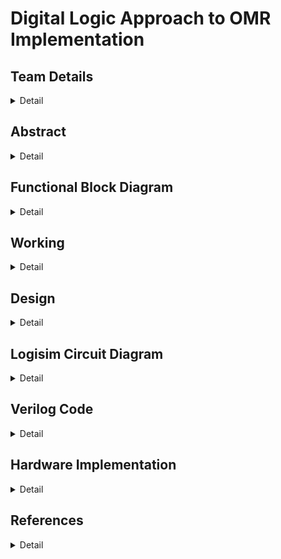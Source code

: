 # Digital Logic Approach to OMR Implementation

<!-- First Section -->
## Team Details
<details>
  <summary>Detail</summary>

  Semester: 3rd Semester, BTech CSE

  Section: S1

  Member-1: Atharva Atul Rege 231CS114 atharvaatulrege.231cs114@nitk.edu.in

  Member-2: B Sriram 231CS116 bsriram.231cs116@nitk.edu.in

  Member-3: Shreyas Lal  231CS156 shreyaslal.231cs156@nitk.edu.in
</details>

<!-- Second Section -->
## Abstract
<details>
  <summary>Detail</summary>

### Motivation
In modern education, fast and accurate automated evaluation of multiple-choice questions (MCQs) is crucial for efficiently managing large-scale assessments. Manual grading is time-consuming and prone to errors. Inspired by this challenge, we set out to build an Optical Mark Recognition (OMR) machine using digital logic that is both precise and efficient. Our motivation stems from the desire to create a practical solution that can be easily implemented in educational institutions with limited resources, providing them a reliable tool for automating the grading process.

### Problem Statement
The manual evaluation of hundreds or thousands of OMR answer sheets in large-scale examinations leads to delays and increased chances of human error. Existing OMR machines, though effective, are often expensive or too complex for smaller institutions to adopt. Our goal is to design a small-scale hardware-based OMR machine using basic digital logic circuits. Our system will scan the answer sheets, compare the student responses with pre-stored solutions, and grade them, displaying the total score for immediate and accurate evaluation.

### Features
- **Digital Memory Storage:** Correct answers are stored in D flip-flops, enabling real-time comparisons with scanned responses and allowing easy reset or updates for new exams.

- **Small-Scale OMR Scanner:** A built-in scanner unit allows the user to insert a hardcopy OMR sheet, where the system uses light-dependent resistors (LDRs) to detect marked answers sequentially.

- **Multiplexing for Question Handling:** A 16-to-1 multiplexer is used to select the correct stored answer from memory based on the question number, enabling seamless transitions during the scanning process.

- **Real-Time Comparison and Evaluation:** The scanned answers are compared to stored correct answers using a digital comparator, with a BCD counter tracking and incrementing the score. The total and positive scores are then displayed on seven-segment displays, providing immediate feedback.

- **Negative Marking:** Two counters track correct and incorrect answers, with the final score calculated by adding positive points and deducting for incorrect ones.
 
</details>


<!-- Third Section -->
## Functional Block Diagram
<details>
  <summary>Detail</summary>
  
![img](https://github.com/shreyaslal/Team-S1-T14-for-DDS-Miniproject-/blob/2b71653ce06b9bfd9641b9a40d2045c4f1e22ab0/Snapshots/S1-T14-BlockDiagram.svg)

</details>


<!-- Fourth Section -->
## Working
<details>
  <summary>Detail</summary>
  
###
This project is designed to calculate the final scores of scanned OMR answer sheets by comparing
them with pre-stored correct answers, which are set by the user initially. The score is determined by
awarding +1 for each correct answer and -1 for each incorrect answer. If the final score is negative,
it is displayed as 0; otherwise, the calculated score is shown. Each question has four options (A, B,
C, and D), with only one correct answer.

###
4-bit D-Flip Flops are used to store the correct answers, with each question having its own
corresponding D-Flip Flop to store the answer. This system is implemented for up to ten questions,
but the number of questions can be scaled as needed. Additionally, we can choose to evaluate fewer
than ten questions for a particular exam if required.

###
There are four 16:1 multiplexers, one for each option, with the question number currently being
evaluated as their select line. These multiplexers determine whether the corresponding option is
correct for the question being evaluated.

###
We have developed a small-scale OMR (Optical Mark Recognition) sheet scanner using LightDependent Resistors (LDRs) and LEDs. These components are positioned on opposite sides—LEDs on top and LDRs on the bottom—where the answer sheet is inserted for scanning. The answer sheet
includes four options for each question, and the correct option must be shaded using a pencil. When
a circle corresponding to an option is shaded, less light from the LEDs passes through the shaded
option compared to the unshaded options. This causes an increase in the resistance of the LDR
associated with the marked option. A circuit is then designed to detect this change in resistance and
generate an ”ON” signal, indicating that the option is marked. This process is repeated for each
question.

###
To help the circuit detect when responses for the next question are being scanned, a fifth circle
is always shaded. As the paper slides forward for the next question, the LDR beneath this shaded
circle temporarily detects an unshaded area between questions, resulting in reduced resistance. This
fluctuation serves as a clock signal for a counter that tracks the number of questions evaluated.
Finally, the correct answer, retrieved from a multiplexer, is compared to the scanned answer
using a 4-bit comparator. If the marked answer is correct, a counter is incremented to track the
number of correctly answered questions. A real-time display using a 7-segment display shows the
count of correct answers.

###
Additionally, a separate counter records the number of incorrect answers. A 4-bit subtractor
is then used to calculate the total score by subtracting the number of incorrect answers from the
number of correct ones. If the result is negative, the final score is displayed as zero. The score is
shown on a 7-segment display.

###
**Truth Table**
###
![img](https://github.com/shreyaslal/S1-T14-Digital-Logic-Approach-to-OMR-Implemenation/blob/0ee6b97599af7c1f90eac5ce6efaeb18ee9e8da7/Snapshots/Block%20Diagram%20and%20Functional%20Table/Truth%20Table.jpg)

###
**Flow Chart**
![img](https://github.com/shreyaslal/Team-S1-T14-for-DDS-Miniproject-/blob/7b0b968147196d3cd378287562b7e4c58215e3ec/Snapshots/Block%20Diagram.svg)


</details>

<!-- Fifth Section -->
## Design
<details>
  <summary>Detail</summary>
  
  ### 1. **Dip Switch Module (Correct Answer Setting)**
   - **Purpose**: This module sets the correct answer for each question.
   - **Design**: Each question’s correct answer can be set using a 4-bit DIP switch (one for each option: A, B, C, and D). For each question, only one of these switches will be active to denote the correct answer.
   - **Working**: The DIP switches are manually set to represent the correct answers. During the evaluation, these switches' outputs are compared with the student’s answer.

### 2. **Clock Module**
   - **Purpose**: To synchronize and sequence operations throughout the circuit.
   - **Design**: This clock signal pulses at a regular interval, advancing the state of flip-flops or counters, enabling the circuit to move from one question to the next in a sequential manner.
   - **Working**: Every clock pulse triggers components that help process the current question, moving on to the next question upon receiving the next pulse. This sequential processing is crucial for handling multiple questions in a timed manner.

### 3. **Question Number Selector Module**
   - **Purpose**: To keep track of the question currently being processed.
   - **Design**: This module typically consists of a counter, which increments with each clock pulse to represent the question number.
   - **Working**: The question counter enables the circuit to use the corresponding DIP switch configuration for each specific question. This way, the circuit knows which question’s correct answer to compare with the student’s answer.

### 4. **LDR (Light Dependent Resistor) Inputs / Scanned Answer Module**
   - **Purpose**: To read and interpret the answers selected by the student.
   - **Design**: This module uses LDRs as input sensors for each answer option (A, B, C, D). LDRs detect marks on an OMR sheet, simulating the selection of an answer.
   - **Working**: If a particular option (A, B, C, or D) is selected on the OMR sheet, the corresponding LDR will detect it and register a response for that option. The circuit then compares this scanned answer with the correct answer set by the DIP switches.

### 5. **Comparator Module**
   - **Purpose**: To determine if the student’s response matches the correct answer.
   - **Design**: Each comparator compares the output of the DIP switch (correct answer) with the scanned answer (student’s selected option).
   - **Working**: If the correct answer and the scanned answer match, the comparator outputs a high signal, indicating a correct response. Otherwise, it outputs a low signal. This result is then used to calculate the score.

### 6. **Score Counter Module**
   - **Purpose**: To maintain a count of the correct answers.
   - **Design**: This module uses a counter to track the number of correct answers based on the comparator’s output.
   - **Working**: Each time the comparator outputs a high signal (correct answer), the counter increments by one. This value represents the total number of correct responses and feeds into the final score calculation.

### 7. **BCD (Binary-Coded Decimal) Adder Modules**
   - **Purpose**: To perform arithmetic operations for scoring, including handling correct answers and incorporating negative marking for incorrect answers.
   - **Design**: BCD adders are used here to handle decimal arithmetic for scoring, avoiding direct binary calculations, which may complicate score display.
   - **Working**: The BCD adder sums up correct responses and adjusts the score by deducting points for wrong answers (negative marking). The adder provides the intermediate and final score as a BCD output, which can be easily displayed on the seven-segment displays.

### 8. **Negative Marking Module**
   - **Purpose**: To adjust the score by penalizing incorrect answers, implementing a "negative marking" scheme.
   - **Design**: This module works with additional logic gates and possibly another BCD adder/subtractor to deduct points for wrong answers.
   - **Working**: When the comparator outputs a low signal (incorrect answer), this module triggers a penalty that subtracts points from the total score. This penalty amount can be set based on the exam rules (e.g., -1 for each wrong answer).

### 9. **Output Display Module**
   - **Purpose**: To show the final score and the total number of correct responses.
   - **Design**: This module uses seven-segment displays connected to the BCD outputs from the score counter and the BCD adder.
   - **Working**: One display shows the total correct responses without penalties, while the other shows the final score, including any deductions for incorrect answers. The seven-segment display driver decodes the BCD output to display the score as a human-readable number.

### 10. **Control Logic and Reset Module**
   - **Purpose**: To reset the entire circuit and initialize it for a new OMR evaluation.
   - **Design**: The reset module connects to all key components like counters, adders, and flip-flops to clear their values.
   - **Working**: When the reset button is pressed, all stored values and intermediate results are cleared. This prepares the circuit for a fresh set of question processing.

</details

<!-- Sixth Section -->
## Logisim Circuit Diagram
<details>
  <summary>Detail</summary>

  ###
  The <a href="https://github.com/shreyaslal/Team-S1-T14-for-DDS-Miniproject-/tree/main/Logisim">Logisim</a> folder consists of the Logisim files of the Digital Logic Approach to OMR Implementation.

```
  1. Reset the Circuit: Set the RESET button to 0 to initialize the entire circuit.
  2. Input Configuration: 
     - For any label marked zero or one, set the corresponding inputs in comparators, BCD adder, enable, and clear for multiplexers and wherever applicable.
  3. Clock Settings: Ensure all clocks are set to 1 for each question.
  4. DIP Switch Configuration:
     - If the correct answer for Question 1 is A, turn off DIP switch A and turn on all other switches. 
     - Then, set the clock for that specific question to 0, and back to 1. 
     - Repeat this process for all 10 questions.
  5. Set LDR Input for Scanned Answer Button: For each question, activate one of the input buttons (A, B, C, or D) corresponding to the student response.
  6. LDR Input Procedure:
     - Press 1 in the LDR input for the question. The score will increment/decrement after this action.
     - After reviewing the score, reset the LDR input to 0, then press 1 again for the next question. 
     - Ensure that the student response for the next question is set in the LDR input for scanned answers before moving to the next question.
  7. Final Reset: After scanning all 10 questions, set the reset button back to 0.

```


###
  **Overall Circuit**
  ![img](https://github.com/shreyaslal/S1-T14-Digital-Logic-Approach-to-OMR-Implemenation/blob/509a54a92d413f20ce54a8d02a9cdd3eb7dc028f/Snapshots/Logisim%20Circuits/S1-T14-Overall.png)


###
###
  **Quad D Flip-Flop Circuit**
    <div style="flex: 1; text-align: center;">
      <img src="https://github.com/shreyaslal/Team-S1-T14-for-DDS-Miniproject-/blob/6f2e4d220eed3d33b48b72930f3f26435f5be0db/Snapshots/Logisim%20Circuits/S1-T14-DFF.png" alt="Quad D Flip-Flop Circuit" width="400px">
    </div>
  </div>
 
 ###
 ###
 
  <div style="display: flex; align-items: center; margin-bottom: 100px; margin-top: 100px;">
    <div style="flex: 1;">
      <p><strong>16-Line to 1-Line Data Selector/Multiplexer Circuit</strong></p>
    </div>
    <div style="flex: 1; text-align: center; margin-left: 20px;">
      <img src="https://github.com/shreyaslal/Team-S1-T14-for-DDS-Miniproject-/blob/6f2e4d220eed3d33b48b72930f3f26435f5be0db/Snapshots/Logisim%20Circuits/S1-T14-MUX.png" alt="Multiplexer Circuit" width="400px">
    </div>
  </div>

###
###

  <div style="display: flex; align-items: center; margin-bottom: 100px; margin-top: 100px;">
    <div style="flex: 1;">
      <p><strong>12 Stage Ripple Carry Binary Counter Circuit</strong></p>
    </div>
    <div style="flex: 1; text-align: center; margin-left: 20px;">
      <img src="https://github.com/shreyaslal/Team-S1-T14-for-DDS-Miniproject-/blob/6f2e4d220eed3d33b48b72930f3f26435f5be0db/Snapshots/Logisim%20Circuits/S1-T14-COUNTER.png" alt="Binary Counter Circuit" width="400px">
    </div>
  </div>

###
###

  <div style="display: flex; align-items: center; flex-direction: column; margin-bottom: 150px;">
    <div style="margin-bottom: 10px;">
      <p><strong>4-bit Magnitude Comparator Circuit</strong></p>
    </div>
    <div style="text-align: center;">
      <img src="https://github.com/shreyaslal/Team-S1-T14-for-DDS-Miniproject-/blob/6f2e4d220eed3d33b48b72930f3f26435f5be0db/Snapshots/Logisim%20Circuits/S1-T14-COMPARATOR.png" alt="Comparator Circuit" width="400px">
    </div>
  </div>

###
###

  <div style="display: flex; align-items: center; flex-direction: column; margin-bottom: 150px;">
    <div style="margin-bottom: 10px;">
      <p><strong>4-bit Full Adder</strong></p>
    </div>
    <div style="text-align: center;">
      <img src="https://github.com/shreyaslal/Team-S1-T14-for-DDS-Miniproject-/blob/6f2e4d220eed3d33b48b72930f3f26435f5be0db/Snapshots/Logisim%20Circuits/S1-T14-BCD-ADDER.png" alt="Full Adder" width="400px">
    </div>
  </div>

###
###

  <div style="display: flex; align-items: center; flex-direction: column; margin-bottom: 150px;">
    <div style="margin-bottom: 10px;">
      <p><strong>BCD to 7-segment Decoder Circuit</strong></p>
    </div>
    <div style="text-align: center;">
      <img src="https://github.com/shreyaslal/Team-S1-T14-for-DDS-Miniproject-/blob/6f2e4d220eed3d33b48b72930f3f26435f5be0db/Snapshots/Logisim%20Circuits/S1-T14-BCD-TO-7.png" alt="Decoder Circuit" width="400px">
    </div>
  </div>

</details>


<!-- Seventh Section -->
## Verilog Code
<details>
  <summary>Detail</summary>

###
   The <a href="https://github.com/shreyaslal/Team-S1-T14-for-DDS-Miniproject-/tree/main/Verilog">Verilog</a> folder contains the main file and the test bench file along with the output file.
###

### Modules

#### Behavioral
```
//Design of Digital Systems Mini-Project
//S1 Team 14 - Digital Logic Approach to OMR Implementation
//Behavioral Model

// D Flip-Flop Module
module D_FlipFlop(
    input reset,     
    input [3:0] d,    
    output reg [3:0] q 
);

    always @(reset or d) begin
        if (reset) begin
            q <= 4'b0;
        end else begin
            q <= d;
        end
    end
endmodule

// Comparator Module
module Comparator(
    input [3:0] A,   
    input [3:0] B,   
    output equal);

    assign equal = (A == B);
endmodule

// OMR Machine Module
module OMR_Machine(
    input [39:0] correct_answers, 
    input [39:0] student_answers, 
    input reset,    
    output reg [3:0] score_neg,              
    output reg [3:0] score        
);
    wire [3:0] stored_answers [9:0];
    wire [9:0] compare_results;
    integer j; 

    generate
        genvar i;
        for (i = 0; i < 10; i = i + 1) begin : dff_block
            D_FlipFlop dff (
                .reset(reset),
                .d(correct_answers[i*4 +: 4]),
                .q(stored_answers[i])
            );
        end
    endgenerate

    generate
        for (i = 0; i < 10; i = i + 1) begin : compare_block
            Comparator comp (
                .A(student_answers[i*4 +: 4]),
                .B(stored_answers[i]),
                .equal(compare_results[i])
            );
        end
    endgenerate

    always @(*) begin
        if (reset) begin
            score = 4'b0;
            score_neg = 4'b0;
        end else begin
            score = 4'b0;
            score_neg = 4'b0;
            for (j = 0; j < 10; j = j + 1) begin
                if (compare_results[j]) begin
                    score = score + 4'b0001; // Count correct answers
                end else begin
                    score_neg = score_neg + 4'b0001;
                end   
            end
            if(score >= score_neg) begin
                score = score - score_neg;
            end else begin
                score = 4'b0;
            end
        end
    end 
endmodule
```
#### Gate Level
```
//Design of Digital Systems Mini-Project
//S1 Team 14 - Digital Logic Approach to OMR Implementation
//Gate-level Model

//D Flip Flop Module
module DFF (
    output Q,       
    output Qn,      
    input D,        
    input R);

    wire S, Rn; 

    not (Rn, R);
    nand (S, Rn, D); 
    nand (Q, S, Qn); 
    nand (Qn, Rn, Q);
endmodule

module XNOR (
    output O,     
    input I0,     
    input I1);
 
    wire w1;

    xor (w1,I0,I1);
    not (O,w1);
endmodule

// 4-bit D Flip-flop Module
module DFF_Array (
    output [3:0] Q,  
    input [3:0] D,   
    input R);
    
    DFF dff0 (.Q(Q[0]), .D(D[0]), .R(R));
    DFF dff1 (.Q(Q[1]), .D(D[1]), .R(R));
    DFF dff2 (.Q(Q[2]), .D(D[2]), .R(R));
    DFF dff3 (.Q(Q[3]), .D(D[3]), .R(R));
endmodule

module XNOR_Array (
    output [3:0] O,  
    input [3:0] I0,  
    input [3:0] I1);

    XNOR xn0 (.O(O[0]), .I0(I0[0]), .I1(I1[0]));
    XNOR xn1 (.O(O[1]), .I0(I0[1]), .I1(I1[1]));
    XNOR xn2 (.O(O[2]), .I0(I0[2]), .I1(I1[2]));
    XNOR xn3 (.O(O[3]), .I0(I0[3]), .I1(I1[3]));
endmodule

module AND (
    output O,       
    input I0,      
    input I1,      
    input I2,      
    input I3);

    and (O,I0,I1,I2,I3);
endmodule

module OMR_Machine(
    input [39:0] correct_answers,
    input [39:0] student_answers,
    input reset,    
    output reg [3:0] score_neg,              
    output reg [3:0] score);

    wire [3:0] stored_answers [9:0]; 
    wire [9:0] compare_results; 

    // 10 blocks of D Flip-Flops (4 flip-flops per block)
    DFF_Array dff_block0 (.Q(stored_answers[0]), .D({correct_answers[3:0]}), .R(reset));
    DFF_Array dff_block1 (.Q(stored_answers[1]), .D({correct_answers[7:4]}), .R(reset));
    DFF_Array dff_block2 (.Q(stored_answers[2]), .D({correct_answers[11:8]}), .R(reset));
    DFF_Array dff_block3 (.Q(stored_answers[3]), .D({correct_answers[15:12]}), .R(reset));
    DFF_Array dff_block4 (.Q(stored_answers[4]), .D({correct_answers[19:16]}), .R(reset));
    DFF_Array dff_block5 (.Q(stored_answers[5]), .D({correct_answers[23:20]}), .R(reset));
    DFF_Array dff_block6 (.Q(stored_answers[6]), .D({correct_answers[27:24]}), .R(reset));
    DFF_Array dff_block7 (.Q(stored_answers[7]), .D({correct_answers[31:28]}), .R(reset));
    DFF_Array dff_block8 (.Q(stored_answers[8]), .D({correct_answers[35:32]}), .R(reset));
    DFF_Array dff_block9 (.Q(stored_answers[9]), .D({correct_answers[39:36]}), .R(reset));

    // 10 blocks of XNOR gates (4 gates per block)
    wire [3:0] and_out [9:0]; 
    // Outputs from XNOR arrays for comparing

    XNOR_Array xn_block0 (.O(and_out[0]), .I0(student_answers[3:0]), .I1(stored_answers[0]));
    XNOR_Array xn_block1 (.O(and_out[1]), .I0(student_answers[7:4]), .I1(stored_answers[1]));
    XNOR_Array xn_block2 (.O(and_out[2]), .I0(student_answers[11:8]), .I1(stored_answers[2]));
    XNOR_Array xn_block3 (.O(and_out[3]), .I0(student_answers[15:12]), .I1(stored_answers[3]));
    XNOR_Array xn_block4 (.O(and_out[4]), .I0(student_answers[19:16]), .I1(stored_answers[4]));
    XNOR_Array xn_block5 (.O(and_out[5]), .I0(student_answers[23:20]), .I1(stored_answers[5]));
    XNOR_Array xn_block6 (.O(and_out[6]), .I0(student_answers[27:24]), .I1(stored_answers[6]));
    XNOR_Array xn_block7 (.O(and_out[7]), .I0(student_answers[31:28]), .I1(stored_answers[7]));
    XNOR_Array xn_block8 (.O(and_out[8]), .I0(student_answers[35:32]), .I1(stored_answers[8]));
    XNOR_Array xn_block9 (.O(and_out[9]), .I0(student_answers[39:36]), .I1(stored_answers[9]));

    // AND gates to combine outputs from each block
    AND and0 (.O(compare_results[0]), .I0(and_out[0][0]), .I1(and_out[0][1]), .I2(and_out[0][2]), .I3(and_out[0][3]));
    AND and1 (.O(compare_results[1]), .I0(and_out[1][0]), .I1(and_out[1][1]), .I2(and_out[1][2]), .I3(and_out[1][3]));
    AND and2 (.O(compare_results[2]), .I0(and_out[2][0]), .I1(and_out[2][1]), .I2(and_out[2][2]), .I3(and_out[2][3]));
    AND and3 (.O(compare_results[3]), .I0(and_out[3][0]), .I1(and_out[3][1]), .I2(and_out[3][2]), .I3(and_out[3][3]));
    AND and4 (.O(compare_results[4]), .I0(and_out[4][0]), .I1(and_out[4][1]), .I2(and_out[4][2]), .I3(and_out[4][3]));
    AND and5 (.O(compare_results[5]), .I0(and_out[5][0]), .I1(and_out[5][1]), .I2(and_out[5][2]), .I3(and_out[5][3]));
    AND and6 (.O(compare_results[6]), .I0(and_out[6][0]), .I1(and_out[6][1]), .I2(and_out[6][2]), .I3(and_out[6][3]));
    AND and7 (.O(compare_results[7]), .I0(and_out[7][0]), .I1(and_out[7][1]), .I2(and_out[7][2]), .I3(and_out[7][3]));
    AND and8 (.O(compare_results[8]), .I0(and_out[8][0]), .I1(and_out[8][1]), .I2(and_out[8][2]), .I3(and_out[8][3]));
    AND and9 (.O(compare_results[9]), .I0(and_out[9][0]), .I1(and_out[9][1]), .I2(and_out[9][2]), .I3(and_out[9][3]));

    wire [3:0] correct_count;
    wire [3:0] score_reset = {4{reset}};
    assign correct_count = compare_results[0] + compare_results[1] + compare_results[2] + compare_results[3] + compare_results[4] + compare_results[5] + compare_results[6] + compare_results[7] + compare_results[8] + compare_results[9]; 
   
    integer j;
    always @(*) begin
            if (reset) begin
                score = 4'b0;
                score_neg = 4'b0;
            end else begin
                score = 4'b0;
                score_neg = 4'b0;
                for (j = 0; j < 10; j = j + 1) begin
                    if (compare_results[j]) begin
                        score = score + 4'b0001; // Count correct answers
                    end else begin
                        score_neg = score_neg + 4'b0001; // Count wrong answers
                    end   
                end
                if(score >= score_neg) begin
                    score = score - score_neg;
                end else begin
                    score = 4'b0;
                end
            end
        end   
endmodule
```

### Testbench

#### Behavioral

```
module OMR_Machine_tb;
    reg [39:0] correct_answers; 
    reg [39:0] student_answers; 
    reg reset; 
    wire [3:0] score_neg;                 
    wire [3:0] score;           

    OMR_Machine uut (
        .correct_answers(correct_answers),
        .student_answers(student_answers),
        .reset(reset),
        .score_neg(score_neg),
        .score(score)
    );

    initial begin
        $dumpfile("S1-T14_behavioral.vcd");
        $dumpvars(0,OMR_Machine_tb);
        reset = 1;
        correct_answers = 40'b0001_0010_0010_0100_0100_0100_0001_1000_1000_1000; 
        student_answers = 40'b0000; 
        
        #10 reset = 0; 

        // Test Case 1: All correct answers
        student_answers = 40'b0001_0010_0010_0100_0100_0100_0001_1000_1000_1000; // Score = 10
        #10; 
        $display("Test Case 1: Score = %d", score); 

        // Test Case 2: 6 correct answers and 4 incorrect answers
        student_answers = 40'b0001_0010_0001_0100_0100_0010_0001_0010_1000_0001; // Score = 2
        #10; 
        $display("Test Case 2: Score = %d", score); 

        // Test Case 3: 8 correct answers and 2 incorrect answers
        student_answers = 40'b0001_0010_0010_0010_0100_0010_0001_1000_1000_1000; // Score = 6
        #10; 
        $display("Test Case 3: Score = %d", score); 

        // Test Case 4: 1 correct aanswer and 9 incorrect answers
        student_answers = 40'b1000_0100_0010_0001_0101_0010_0100_0010_0001_0010; // Score = 0
        #10; 
        $display("Test Case 4: Score = %d", score);

        // Test Case 5: 9 correct answers and 1 incorrect answers
        student_answers = 40'b0001_0010_0010_0100_0100_0100_0001_1000_1000_0001; // Score = 8
        #10; 
        $display("Test Case 5: Score = %d", score); 

        // Test Case 6: 5 correct and 5 incorrect 
        student_answers = 40'b1000_0001_0010_0100_1000_0010_0001_0100_1000_1000; // Score = 0    
        #10;
        $display("Test Case 6: Score = %d", score); 

        // Test Case 7: 5 correct and 5 incorrect
        student_answers = 40'b1000_0100_0010_0100_0001_0010_0001_0100_1000_1000; // Score = 0
        #10;
        $display("Test Case 7: Score = %d", score); 

        // Test Case 8: 9 correct and 1 incorrect
        student_answers = 40'b0001_0010_0010_0100_0100_0100_0001_1000_1000_0100; // Score = 8
        #10;
        $display("Test Case 8: Score = %d", score); 

        $finish;
    end
endmodule
```
#### Gate Level
```
module OMR_Machine_tb;

    reg [39:0] correct_answers;
    reg [39:0] student_answers;
    reg reset;
    wire [3:0] score_neg;                
    wire [3:0] score;          

    OMR_Machine uut (
        .correct_answers(correct_answers),
        .student_answers(student_answers),
        .reset(reset),
        .score_neg(score_neg),
        .score(score)
    );

    initial begin
        $dumpfile("S1-T14_gate.vcd");
        $dumpvars(0,OMR_Machine_tb);
        reset = 1;
        correct_answers = 40'b0001_0010_0010_0100_0001_0010_0001_1000_1000_1000;
        student_answers = 40'b0000;
       
        #10 reset = 0;

        // Test Case 1: All correct answers
        student_answers = 40'b0001_0010_0010_0100_0001_0010_0001_1000_1000_1000; // Score = 10
        #10;
        $display("Test Case 1: Score = %d", score); 

        // Test Case 2: 6 correct answers and 4 incorrect answers
        student_answers = 40'b1000_0010_0010_0100_0010_0100_0100_1000_1000_1000; // Score = 2
        #10;
        $display("Test Case 2: Score = %d", score); 

        // Test Case 3: 8 correct answers and 2 incorrect answers
        student_answers = 40'b0001_0010_0010_0100_0001_0010_0001_0010_0001_1000; // Score = 6
        #10;
        $display("Test Case 3: Score = %d", score); 

        // Test Case 4: 3 correct aanswer and 7 incorrect answers
        student_answers = 40'b1000_0100_0010_0100_0100_0010_0100_0010_0001_0010; // Score = 0
        #10;
        $display("Test Case 4: Score = %d", score);

        // Test Case 5: 9 correct answers and 1 incorrect answers
        student_answers = 40'b0001_0010_0010_1000_0001_0010_0001_1000_1000_1000; // Score = 8
        #10;
        $display("Test Case 5: Score = %d", score);

        // Test Case 6: 6 correct and 4 incorrect
        student_answers = 40'b1000_0001_0010_0100_1000_0010_0001_0100_1000_1000; // Score = 2
        #10;
        $display("Test Case 6: Score = %d", score); 

        // Test Case 7: 7 correct and 3 incorrect
        student_answers = 40'b1000_0100_0010_0100_0001_0010_0001_0100_1000_1000; // Score = 4
        #10;
        $display("Test Case 7: Score = %d", score); 

        // Test Case 8: 5 correct and 5 incorrect
        student_answers = 40'b0001_0010_0100_0100_0001_0010_0100_0100_0001_0010; // Score = 0
        #10;
        $display("Test Case 8: Score = %d", score); 

        $finish;
    end   
endmodule
```
</details>

<!-- Eighth Section -->
## Hardware Implementation
<details>
  <summary>Detail</summary>

  
  

</details>

<!-- Ninth Section -->
## References
<details>
  <summary>Detail</summary>

  ###


1. [Optical Mark Recognition (OMR)](https://dmohankumar.wordpress.com/2010/11/06/optical-mark-recognition-omr/)  
2. [Light Dependent Resistors (LDR) Basics](https://www.electronicsforu.com/technology-trends/learn-electronics/ldr-light-dependent-resistors-basics)  

</details>



